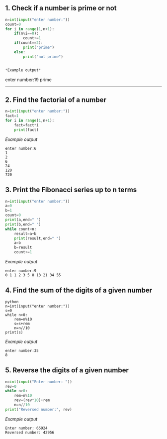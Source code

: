 ## 1. Check if a number is prime or not 

```python
n=int(input("enter number:"))
count=0
for i in range(1,n+1):
    if(n%i==0):
        count+=1
    if(count==2):
        print("prime")
    else:
        print("not prime")


*Example output*

```
enter number:19
prime


---

## 2. Find the factorial of a number

```python
n=int(input("enter number:"))
fact=1
for i in range(1,n+1):
    fact=fact*i
    print(fact)
```

*Example output*

```
enter number:6
1
2
6
24
120
720
```

## 3. Print the Fibonacci series up to n terms

```python
n=int(input("enter number:"))
a=0
b=1
count=0
print(a,end=" ")
print(b,end=" ")
while count<n:
    result=a+b
    print(result,end=" ")
    a=b
    b=result
    count+=1

```
*Example output*
```
enter number:9
0 1 1 2 3 5 8 13 21 34 55
```

## 4. Find the sum of the digits of a given number
```
python
n=int(input("enter number:"))
s=0
while n>0:
    rem=n%10
    s=s+rem
    n=n//10
print(s)
```

*Example output*
```
enter number:35
8

```

## 5. Reverse the digits of a given number

```python
n=int(input("Enter number: "))
rev=0
while n>0:
    rem=n%10
    rev=(rev*10)+rem
    n=n//10
print("Reversed number:", rev)
```

*Example output*
```
Enter number: 65924
Reversed number: 42956
```
